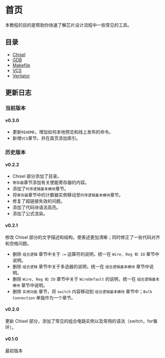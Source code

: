 # 首页

本教程的目的是帮助你快速了解芯片设计流程中一些常见的工具。

## 目录

- [Chisel](Chisel.md)
- [GDB](GDB.md)
- [Makefile](Makefile.md)
- [VCS](VCS.md)
- [Verilator](Verilator.md)


## 更新日志

### 当前版本

#### v0.3.0

- 更新`README`，增加如何本地预览和线上发布的命令。
- 新增`VCS`章节，并在首页添加索引。


### 历史版本

#### v0.2.2

- Chisel 部分添加了目录。
- `寄存器`章节添加有关使能寄存器的内容。
- 添加了`时序逻辑基本模块`章节。
- 将`寄存器`章节中的计数器实例移动至`时序逻辑基本模块`章节。
- 修复了超链接失效的问题。
- 添加了代码块语法高亮。
- 添加了公式渲染。

#### v0.2.1

修改 Chisel 部分的文字描述和结构，使表述更加清晰；同时修正了一些代码对齐和空格问题。

- 删除 `组合逻辑` 章节中关于 `:=` 运算符的说明，统一在 `Wire, Reg 和 IO` 章节中说明。
- 删除 `组合逻辑` 章节中关于多选器的说明，统一在 `组合逻辑基本模块` 章节中说明。
- 删除 `Wire, Reg 和 IO` 章节中关于 `WireDefault` 的说明，统一在 `组合逻辑基本模块` 章节中说明。
- 删除 `实用功能` 章节，将 `switch` 内容移动到 `组合逻辑基本模块` 章节中；`Bulk Connection` 单独作为一个章节。

#### v0.2.0

更新 Chisel 部分，添加了常见的组合电路实例以及常用的语法（switch，for循环）。


#### v0.1.0

最初版本